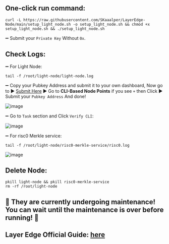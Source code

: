 ## One-click run command:
```
curl -L https://raw.githubusercontent.com/SKaaalper/LayerEdge-Node/main/setup_light_node.sh -o setup_light_node.sh && chmod +x setup_light_node.sh && ./setup_light_node.sh
```
➖ Submit your `Private Key` Without `0x`.

## Check Logs:

➖ For Light Node:
```
tail -f /root/light-node/light-node.log
```
➖ Copy your Pubkey Address and submit it to your own dashboard, Now go to ▶️ [Submit Here](https://dashboard.layeredge.io/)  ▶️ Go to **CLI-Based Node Points** if you see `+` then Click ▶️ Submit your `Pubkey Address` And done!

![image](https://github.com/user-attachments/assets/eacdc83c-b0c2-4156-875f-b8b29d06dcb2)

➖ Go to `Task` section and Click `Verify CLI`:

![image](https://github.com/user-attachments/assets/b0792efc-0df7-4d98-9d31-c4a8e4e8cc0f)


➖ For risc0 Merkle service:
```
tail -f /root/light-node/risc0-merkle-service/risc0.log
```

![image](https://github.com/user-attachments/assets/991c7f91-dc16-4175-b371-876a49b249d1)

## Delete Node:
```
pkill light-node && pkill risc0-merkle-service
rm -rf /root/light-node
```

## 🚨 They are currently undergoing maintenance!  You can wait until the maintenance is over before running! 🚨

## Layer Edge Official Guide: [here](https://docs.layeredge.io/introduction/developer-guide/run-a-node/light-node-setup-guide)
